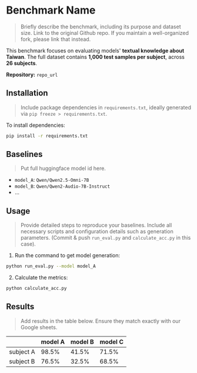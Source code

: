 # Benchmark Name

> Briefly describe the benchmark, including its purpose and dataset size. Link to the original Github repo. If you maintain a well-organized fork, please link that instead.

This benchmark focuses on evaluating models' **textual knowledge about Taiwan**.
 The full dataset contains **1,000 test samples per subject**, across **26 subjects**.

**Repository:** `repo_url`

## Installation

> Include package dependencies in `requirements.txt`, ideally generated via `pip freeze > requirements.txt`.

To install dependencies:

```bash
pip install -r requirements.txt
```

## Baselines

> Put full huggingface model id here.

- `model_A`: `Qwen/Qwen2.5-Omni-7B`
- `model_B`: `Qwen/Qwen2-Audio-7B-Instruct`
- ...

## Usage

> Provide detailed steps to reproduce your baselines. Include all necessary scripts and configuration details such as generation parameters. (Commit & push `run_eval.py` and `calculate_acc.py` in this case).

1. Run the command to get model generation:

```bash
python run_eval.py --model model_A
```

2. Calculate the metrics:

```bash
python calculate_acc.py
```

## Results

> Add results in the table below. Ensure they match exactly with our Google sheets.

|           | model A | model B | model C |
| --------- | ------- | ------- | ------- |
| subject A | 98.5%   | 41.5%   | 71.5%   |
| subject B | 76.5%   | 32.5%   | 68.5%   |